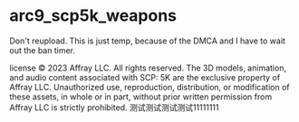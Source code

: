 # arc9_scp5k_weapons
 Don't reupload. This is just temp, because of the DMCA and I have to wait out the ban timer.


license
© 2023 Affray LLC. All rights reserved. The 3D models, animation, and audio content associated with SCP: 5K are the exclusive property of Affray LLC. Unauthorized use, reproduction, distribution, or modification of these assets, in whole or in part, without prior written permission from Affray LLC is strictly prohibited. 
测试测试测试测试11111111
